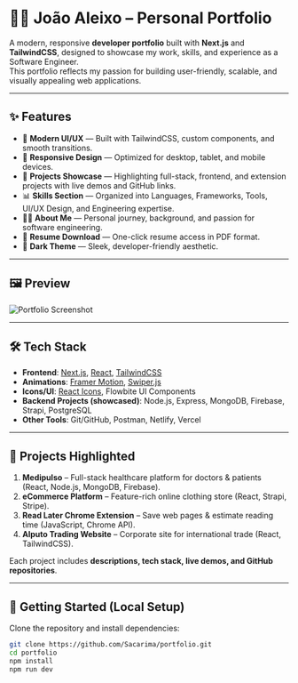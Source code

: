 # 🧑‍💻 João Aleixo – Personal Portfolio

A modern, responsive **developer portfolio** built with **Next.js** and **TailwindCSS**, designed to showcase my work, skills, and experience as a Software Engineer.  
This portfolio reflects my passion for building user-friendly, scalable, and visually appealing web applications.

---

## ✨ Features

- 🎨 **Modern UI/UX** — Built with TailwindCSS, custom components, and smooth transitions.
- 📱 **Responsive Design** — Optimized for desktop, tablet, and mobile devices.
- 📂 **Projects Showcase** — Highlighting full-stack, frontend, and extension projects with live demos and GitHub links.
- 📊 **Skills Section** — Organized into Languages, Frameworks, Tools, UI/UX Design, and Engineering expertise.
- 👨‍💼 **About Me** — Personal journey, background, and passion for software engineering.
- 📑 **Resume Download** — One-click resume access in PDF format.
- 🌙 **Dark Theme** — Sleek, developer-friendly aesthetic.

---

## 🖼️ Preview

![Portfolio Screenshot](./assets/portfolio-portfolio.jpg)

---

## 🛠️ Tech Stack

- **Frontend**: [Next.js](https://nextjs.org/), [React](https://react.dev/), [TailwindCSS](https://tailwindcss.com/)  
- **Animations**: [Framer Motion](https://www.framer.com/motion/), [Swiper.js](https://swiperjs.com/)  
- **Icons/UI**: [React Icons](https://react-icons.github.io/react-icons/), Flowbite UI Components  
- **Backend Projects (showcased)**: Node.js, Express, MongoDB, Firebase, Strapi, PostgreSQL  
- **Other Tools**: Git/GitHub, Postman, Netlify, Vercel  

---

## 📂 Projects Highlighted

1. **Medipulso** – Full-stack healthcare platform for doctors & patients (React, Node.js, MongoDB, Firebase).  
2. **eCommerce Platform** – Feature-rich online clothing store (React, Strapi, Stripe).  
3. **Read Later Chrome Extension** – Save web pages & estimate reading time (JavaScript, Chrome API).  
4. **Alputo Trading Website** – Corporate site for international trade (React, TailwindCSS).  

Each project includes **descriptions, tech stack, live demos, and GitHub repositories**.

---

## 🚀 Getting Started (Local Setup)

Clone the repository and install dependencies:

```bash
git clone https://github.com/Sacarima/portfolio.git
cd portfolio
npm install
npm run dev

